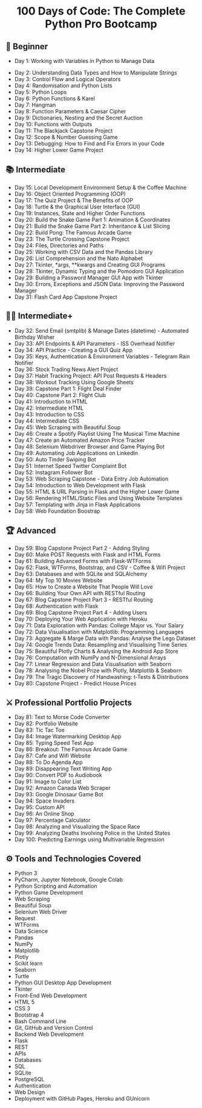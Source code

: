 <h1 align="center">100 Days of Code: The Complete Python Pro Bootcamp
</h1>

## 🔰 Beginner
- Day 1: Working with Variables in Python to Manage Data
* Day 2: Understanding Data Types and How to Manipulate Strings
* Day 3: Control Flow and Logical Operators
* Day 4: Randomisation and Python Lists
* Day 5: Python Loops
* Day 6: Python Functions & Karel
* Day 7: Hangman
* Day 8: Function Parameters & Caesar Cipher
* Day 9: Dictionaries, Nesting and the Secret Auction
* Day 10: Functions with Outputs
* Day 11: The Blackjack Capstone Project
* Day 12: Scope & Number Guessing Game
* Day 13: Debugging: How to Find and Fix Errors in your Code
* Day 14: Higher Lower Game Project
## 📚 Intermediate
* Day 15: Local Development Environment Setup & the Coffee Machine
* Day 16: Object Oriented Programming (OOP)
* Day 17: The Quiz Project & The Benefits of OOP
* Day 18: Turtle & the Graphical User Interface (GUI)
* Day 19: Instances, State and Higher Order Functions
* Day 20: Build the Snake Game Part 1: Animation & Coordinates
* Day 21: Build the Snake Game Part 2: Inheritance & List Slicing
* Day 22: Build Pong: The Famous Arcade Game
* Day 23: The Turtle Crossing Capstone Project
* Day 24: Files, Directories and Paths
* Day 25: Working with CSV Data and the Pandas Library
* Day 26: List Comprehension and the Nato Alphabet
* Day 27: Tkinter, *args, **kwargs and Creating GUI Programs
* Day 28: Tkinter, Dynamic Typing and the Pomodoro GUI Application
* Day 29: Building a Password Manager GUI App with Tkinter
* Day 30: Errors, Exceptions and JSON Data: Improving the Password Manager
* Day 31: Flash Card App Capstone Project
  
## 👨‍💻 Intermediate+
* Day 32: Send Email (smtplib) & Manage Dates (datetime) - Automated Birthday Wisher
* Day 33: API Endpoints & API Parameters - ISS Overhead Notifier
* Day 34: API Practice - Creating a GUI Quiz App
* Day 35: Keys, Authentication & Environment Variables - Telegram Rain Notifier
* Day 36: Stock Trading News Alert Project
* Day 37: Habit Tracking Project: API Post Requests & Headers
* Day 38: Workout Tracking Using Google Sheets
* Day 39: Capstone Part 1: Flight Deal Finder
* Day 40: Capstone Part 2: Flight Club
* Day 41: Introduction to HTML
* Day 42: Intermediate HTML
* Day 43: Introduction to CSS
* Day 44: Intermediate CSS
* Day 45: Web Scraping with Beautiful Soup
* Day 46: Create a Spotify Playlist Using The Musical Time Machine
* Day 47: Create an Automated Amazon Price Tracker
* Day 48: Selenium Webdriver Browser and Game Playing Bot
* Day 49: Automating Job Applications on LinkedIn
* Day 50: Auto Tinder Swiping Bot
* Day 51: Internet Speed Twitter Complaint Bot
* Day 52: Instagram Follower Bot
* Day 53: Web Scraping Capstone - Data Entry Job Automation
* Day 54: Introduction to Web Development with Flask
* Day 55: HTML & URL Parsing in Flask and the Higher Lower Game
* Day 56: Rendering HTML/Static Files and Using Website Templates
* Day 57: Templating with Jinja in Flask Applications
* Day 58: Web Foundation Boostrap
  
## 🏆 Advanced
* Day 59: Blog Capstone Project Part 2 - Adding Styling
* Day 60: Make POST Requests with Flask and HTML Forms
* Day 61: Building Advanced Forms with Flask-WTForms
* Day 62: Flask, WTForms, Bootstrap, and CSV - Coffee & Wifi Project
* Day 63: Databases and with SQLite and SQLAlchemy
* Day 64: My Top 10 Movies Website
* Day 65: How to Create a Website That People Will Love
* Day 66: Building Your Own API with RESTful Routing
* Day 67: Blog Capstone Project Part 3 - RESTful Routing
* Day 68: Authentication with Flask
* Day 69: Blog Capstone Project Part 4 - Adding Users
* Day 70: Deploying Your Web Application with Heroku
* Day 71: Data Exploration with Pandas: College Major vs. Your Salary
* Day 72: Data Visualisation with Matplotlib: Programming Languages
* Day 73: Aggregate & Marge Data with Pandas: Analyse the Lego Dataset
* Day 74: Google Trends Data: Resampling and Visualising Time Series
* Day 75: Beautiful Plotly Charts & Analysing the Android App Store
* Day 76: Computation with NumPy and N-Dimensional Arrays
* Day 77: Linear Regression and Data Visualisation with Seaborn
* Day 78: Analysing the Nobel Prize with Plotly, Matplotlib & Seaborn
* Day 79: The Tragic Discovery of Handwashing: t-Tests & Distributions
* Day 80: Capstone Project - Predict House Prices
  
## ⚔ Professional Portfolio Projects
* Day 81: Text to Morse Code Converter
* Day 82: Portfolio Website
* Day 83: Tic Tac Toe
* Day 84: Image Watermarking Desktop App
* Day 85: Typing Speed Test App
* Day 86: Breakout: The Famous Arcade Game
* Day 87: Cafe and Wifi Website
* Day 88: To Do Agenda App
* Day 89: Disappearing Text Writing App
* Day 90: Convert PDF to Audiobook
* Day 91: Image to Color List
* Day 92: Amazon Canada Web Scraper
* Day 93: Google Dinosaur Game Bot
* Day 94: Space Invaders
* Day 95: Custom API
* Day 96: An Online Shop
* Day 97: Percentage Calculator
* Day 98: Analyzing and Visualizing the Space Race
* Day 99: Analyzing Deaths Involving Police in the United States
* Day 100: Predicting Earnings using Multivariable Regression
  
## ⚙ Tools and Technologies Covered
* Python 3
* PyCharm, Jupyter Notebook, Google Colab
* Python Scripting and Automation
* Python Game Development
* Web Scraping
* Beautiful Soup
* Selenium Web Driver
* Request
* WTForms
* Data Science
* Pandas
* NumPy
* Matplotlib
* Plotly
* Scikit learn
* Seaborn
* Turtle
* Python GUI Desktop App Development
* Tkinter
* Front-End Web Development
* HTML 5
* CSS 3
* Bootstrap 4
* Bash Command Line
* Git, GitHub and Version Control
* Backend Web Development
* Flask
* REST
* APIs
* Databases
* SQL
* SQLite
* PostgreSQL
* Authentication
* Web Design
* Deployment with GitHub Pages, Heroku and GUnicorn
